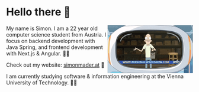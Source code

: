 <!--
blue-purple: 1a1eab,904e95
brown-green: 2C342F,7C6762,554C3D
purple-pink: 753A7A,9F676E,B6729B
purple-pink2: 6E3675,C2759D
purple-pink3: 2D0421,5F1F64,B16C95
brown-pink: 651F11,672A6F,B1698E
light-blue-brown: ABB7C3,9F957C,4D3E39
-->

# Hello there 👋

<img align='right' src="personal_space.gif" width="230" />

My name is Simon. I am a 22 year old computer science student from Austria. I focus on backend development with Java Spring, and frontend development with Next.js & Angular. 🧑‍💻

Check out my website: [simonmader.at](https://simonmader.at) 👀

I am currently studying software & information engineering at the Vienna University of Technology. :student:

<!--
![Simon's GitHub stats](https://github-readme-stats.vercel.app/api?username=simonmader17&show_icons=true&bg_color=30,ABB7C3,9F957C,4D3E39&title_color=fff&text_color=fff&icon_color=fff)

[![Top Langs](https://github-readme-stats.vercel.app/api/top-langs/?username=simonmader17&bg_color=30,ABB7C3,9F957C,4D3E39&title_color=fff&text_color=fff&icon_color=fff)](https://github.com/anuraghazra/github-readme-stats)
-->
